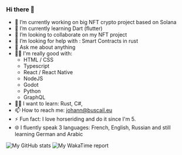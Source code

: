 ### Hi there 👋

<!-- **johannb75/johannb75** is a ✨ _special_ ✨ repository because its `README.md` (this file) appears on your GitHub profile. -->

- 🔭 I’m currently working on big NFT crypto project based on Solana
- 🌱 I’m currently learning Dart (flutter)
- 👯 I’m looking to collaborate on my NFT project
- 🤔 I’m looking for help with : Smart Contracts in rust
- 💬 Ask me about anything
- 👨‍💻 I'm really good with: 
	- HTML / CSS
	- Typescript
	- React / React Native
	- NodeJS
	- Godot
	- Python
	- GraphQL
- 🕵️‍♂️ I want to learn: Rust, C#, 
- 📫 How to reach me: johann@buscail.eu
- ⚡ Fun fact: I love horseriding and do it since I'm 5.
- 🌐 I fluently speak 3 languages: French, English, Russian and still learning German and Arabic

![My GitHub stats](https://github-readme-stats.vercel.app/api?username=johannb75&count_private=true&show_icons=true&theme=tokyonight)
![My WakaTime report](https://github-readme-stats.vercel.app/api/wakatime?username=johannb75&langs_count=8&theme=tokyonight)
